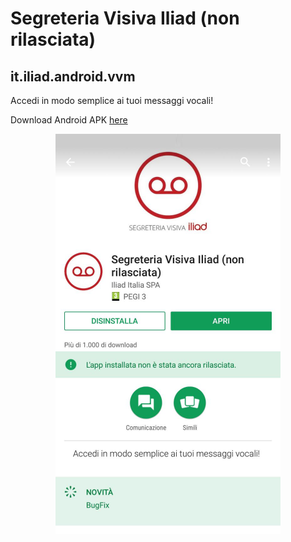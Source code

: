 # Segreteria Visiva Iliad (non rilasciata)
##  it.iliad.android.vvm

Accedi in modo semplice ai tuoi messaggi vocali!

Download Android APK [here](it.iliad.android.vvm/blob/master/apk/Iliad_it.iliad.android.vvm.apk)

<p align="center"> 
<img src="img/play_store_screenshot.png" width="360px" height="640px" "Google Play Store Screenshot" alt="Google Play Store Screenshot")
</p>
